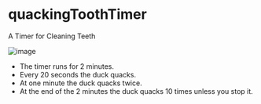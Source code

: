 # quackingToothTimer
A Timer for Cleaning Teeth

![image](https://github.com/robings/quackingToothTimer/assets/58939401/73c12633-61a4-491b-9928-d7bea606a567)

- The timer runs for 2 minutes.
- Every 20 seconds the duck quacks.
- At one minute the duck quacks twice.
- At the end of the 2 minutes the duck quacks 10 times unless you stop it.
